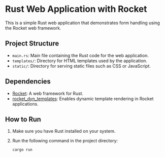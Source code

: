 # Rust Web Application with Rocket

This is a simple Rust web application that demonstrates form handling using the Rocket web framework.

## Project Structure

- `main.rs`: Main file containing the Rust code for the web application.
- `templates/`: Directory for HTML templates used by the application.
- `static/`: Directory for serving static files such as CSS or JavaScript.

## Dependencies

- [Rocket](https://rocket.rs/): A web framework for Rust.
- [rocket_dyn_templates](https://crates.io/crates/rocket_dyn_templates): Enables dynamic template rendering in Rocket applications.

## How to Run

1. Make sure you have Rust installed on your system.
2. Run the following command in the project directory:

   ```bash
   cargo run
